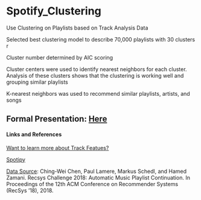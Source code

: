 # Spotify_Clustering
Use Clustering on Playlists based on Track Analysis Data

Selected best clustering model to describe 70,000 playlists with 30 clusters r

Cluster number determined by AIC scoring

Cluster centers were used to identify nearest neighbors for each cluster. Analysis of these clusters shows that the clustering is working well and grouping similar playlists

K-nearest neighbors was used to recommend similar playlists, artists, and songs

## Formal Presentation: [Here](https://github.com/georgetballa/Spotify_Clustering/blob/main/presentation.pdf)



#### Links and References
[Want to learn more about Track Featues?](https://developer.spotify.com/documentation/web-api/reference/tracks/get-audio-features/)

[Spotipy](https://spotipy.readthedocs.io/en/2.16.1/)

[Data Source](https://www.aicrowd.com/challenges/spotify-million-playlist-dataset-challenge#citation):
Ching-Wei Chen, Paul Lamere, Markus Schedl, and Hamed Zamani. Recsys Challenge 2018: Automatic Music Playlist Continuation. In Proceedings of the 12th ACM Conference on Recommender Systems (RecSys ’18), 2018.



